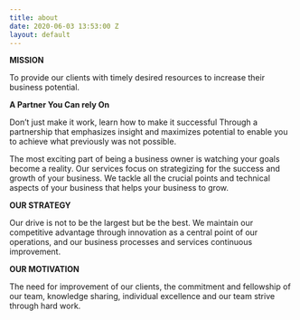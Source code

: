 ```yaml
---
title: about
date: 2020-06-03 13:53:00 Z
layout: default
---
```


**MISSION**

To provide our clients with timely desired resources to increase their business potential.

**A Partner You Can rely On**

Don’t just make it work, learn how to make it successful Through a partnership that emphasizes insight and maximizes potential to enable you to achieve what previously was not possible.

The most exciting part of being a business owner is watching your goals become a reality. Our services focus on strategizing for the success and growth of your business. We tackle all the crucial points and technical aspects of your business that helps your business to grow.

**OUR STRATEGY**

Our drive is not to be the largest but be the best. We maintain our competitive advantage through innovation as a central point of our operations, and our business processes and services continuous improvement.

**OUR MOTIVATION**

The need for improvement of our clients, the commitment and fellowship of our team, knowledge sharing, individual excellence and our team strive through hard work.

